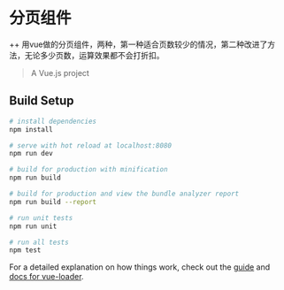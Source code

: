 # 分页组件
++ 用vue做的分页组件，两种，第一种适合页数较少的情况，第二种改进了方法，无论多少页数，运算效果都不会打折扣。

> A Vue.js project

## Build Setup

``` bash
# install dependencies
npm install

# serve with hot reload at localhost:8080
npm run dev

# build for production with minification
npm run build

# build for production and view the bundle analyzer report
npm run build --report

# run unit tests
npm run unit

# run all tests
npm test
```

For a detailed explanation on how things work, check out the [guide](http://vuejs-templates.github.io/webpack/) and [docs for vue-loader](http://vuejs.github.io/vue-loader).
